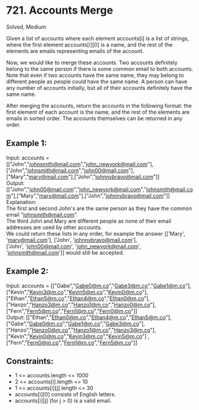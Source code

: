# 721. Accounts Merge
Solved, Medium

Given a list of accounts where each element accounts[i] is a list of strings, where the first element accounts[i][0] is a name, and the rest of the elements are emails representing emails of the account.  

Now, we would like to merge these accounts. Two accounts definitely belong to the same person if there is some common email to both accounts. Note that even if two accounts have the same name, they
may belong to different people as people could have the same name. A person can have any number of accounts initially, but all of their accounts definitely have the same name.  
  
After merging the accounts, return the accounts in the following format: the first element of each account is the name, and the rest of the elements are emails in sorted order. The accounts themselves can be returned in any order.   

 

Example 1:
---
Input: accounts = [["John","johnsmith@mail.com","john_newyork@mail.com"],["John","johnsmith@mail.com","john00@mail.com"],["Mary","mary@mail.com"],["John","johnnybravo@mail.com"]]  
Output: [["John","john00@mail.com","john_newyork@mail.com","johnsmith@mail.com"],["Mary","mary@mail.com"],["John","johnnybravo@mail.com"]]  
Explanation:  
The first and second John's are the same person as they have the common email "johnsmith@mail.com".  
The third John and Mary are different people as none of their email addresses are used by other accounts.  
We could return these lists in any order, for example the answer [['Mary', 'mary@mail.com'], ['John', 'johnnybravo@mail.com'],   
['John', 'john00@mail.com', 'john_newyork@mail.com', 'johnsmith@mail.com']] would still be accepted.  

Example 2:
---
Input: accounts = [["Gabe","Gabe0@m.co","Gabe3@m.co","Gabe1@m.co"],["Kevin","Kevin3@m.co","Kevin5@m.co","Kevin0@m.co"],["Ethan","Ethan5@m.co","Ethan4@m.co","Ethan0@m.co"],["Hanzo","Hanzo3@m.co","Hanzo1@m.co","Hanzo0@m.co"],
["Fern","Fern5@m.co","Fern1@m.co","Fern0@m.co"]]  
Output: [["Ethan","Ethan0@m.co","Ethan4@m.co","Ethan5@m.co"],["Gabe","Gabe0@m.co","Gabe1@m.co","Gabe3@m.co"],["Hanzo","Hanzo0@m.co","Hanzo1@m.co","Hanzo3@m.co"],["Kevin","Kevin0@m.co","Kevin3@m.co","Kevin5@m.co"]
,["Fern","Fern0@m.co","Fern1@m.co","Fern5@m.co"]]  
 

Constraints:
---
- 1 <= accounts.length <= 1000
- 2 <= accounts[i].length <= 10
- 1 <= accounts[i][j].length <= 30
- accounts[i][0] consists of English letters.
- accounts[i][j] (for j > 0) is a valid email.
